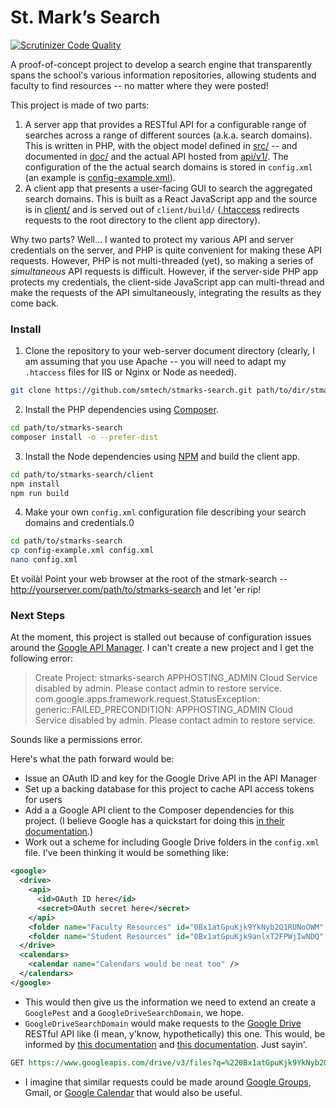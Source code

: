 # St. Mark’s Search

[![Scrutinizer Code Quality](https://scrutinizer-ci.com/g/smtech/stmarks-search/badges/quality-score.png?b=master)](https://scrutinizer-ci.com/g/smtech/stmarks-search/?branch=master)

A proof-of-concept project to develop a search engine that transparently spans the school's various information repositories, allowing students and faculty to find resources -- no matter where they were posted!

This project is made of two parts:

  1. A server app that provides a RESTful API for a configurable range of searches across a range of different sources (a.k.a. search domains). This is written in PHP, with the object model defined in [src/](src/) -- and documented in [doc/](https://htmlpreview.github.io/?https://raw.githubusercontent.com/smtech/stmarks-search/master/doc/namespaces/smtech.StMarksSearch.html) and the actual API hosted from [api/v1/](api/v1/). The configuration of the the actual search domains is stored in `config.xml` (an example is [config-example.xml](config-example.xml)).
  2. A client app that presents a user-facing GUI to search the aggregated search domains. This is built as a React JavaScript app and the source is in [client/](client/) and is served out of `client/build/` ([.htaccess](.htaccess) redirects requests to the root directory to the client app directory).

Why two parts? Well… I wanted to protect my various API and server credentials on the server, and PHP is quite convenient for making these API requests. However, PHP is not multi-threaded (yet), so making a series of _simultaneous_ API requests is difficult. However, if the server-side PHP app protects my credentials, the client-side JavaScript app can multi-thread and make the requests of the API simultaneously, integrating the results as they come back.

### Install

  1. Clone the repository to your web-server document directory (clearly, I am assuming that you use Apache -- you will need to adapt my `.htaccess` files for IIS or Nginx or Node as needed).  
```bash
git clone https://github.com/smtech/stmarks-search.git path/to/dir/stmarks-search
```  
  2. Install the PHP dependencies using [Composer](http://getcomposer.org).
```bash
cd path/to/stmarks-search
composer install -o --prefer-dist
```
  3. Install the Node dependencies using [NPM](https://www.npmjs.com) and build the client app.
```bash
cd path/to/stmarks-search/client
npm install
npm run build
```
  4. Make your own `config.xml` configuration file describing your search domains and credentials.0
```bash
cd path/to/stmarks-search
cp config-example.xml config.xml
nano config.xml
```

Et voilà! Point your web browser at the root of the stmark-search -- http://yourserver.com/path/to/stmarks-search and let 'er rip!

### Next Steps

At the moment, this project is stalled out because of configuration issues around the [Google API Manager](https://console.developers.google.com/apis/dashboard). I can't create a new project and I get the following error:

> Create Project: stmarks-search
> APPHOSTING_ADMIN Cloud Service disabled by admin. Please contact admin to restore service. com.google.apps.framework.request.StatusException: <eye3 title='FAILED_PRECONDITION'/> generic::FAILED_PRECONDITION: APPHOSTING_ADMIN Cloud Service disabled by admin. Please contact admin to restore service.

Sounds like a permissions error.

Here's what the path forward would be:

  - Issue an OAuth ID and key for the Google Drive API in the API Manager
  - Set up a backing database for this project to cache API access tokens for users
  - Add a a Google API client to the Composer dependencies for this project. (I believe Google has a quickstart for doing this [in their documentation](https://developers.google.com/drive/v3/web/quickstart/php).)
  - Work out a scheme for including Google Drive folders in the `config.xml` file. I've been thinking it would be something like:
```xml
<google>
  <drive>
    <api>
      <id>OAuth ID here</id>
      <secret>OAuth secret here</secret>
    </api>
    <folder name="Faculty Resources" id="0Bx1atGpuKjk9YkNyb2Q1RUNoOWM" />
    <folder name="Student Resources" id="0Bx1atGpuKjk9anlxT2FPWjIwNDQ" />
  </drive>
  <calendars>
    <calendar name="Calendars would be neat too" />
  </calendars>
</google>
```
  - This would then give us the information we need to extend an create a `GooglePest` and a `GoogleDriveSearchDomain`, we hope.
  - `GoogleDriveSearchDomain` would make requests to the [Google Drive](https://github.com/smtech/stmarks-search/issues/3) RESTful API like (I mean, y'know, hypothetically) this one. This would, be informed by [this documentation](https://developers.google.com/drive/v3/reference/files/list) and [this documentation](https://developers.google.com/drive/v3/web/search-parameters). Just sayin'.
```rest
GET https://www.googleapis.com/drive/v3/files?q=%220Bx1atGpuKjk9YkNyb2Q1RUNoOWM%22+in+parents+and+%28name+contains+%22query%22+or+fullText+contains+%22query%22%29
```
  - I imagine that similar requests could be made around [Google Groups](https://github.com/smtech/stmarks-search/issues/6), Gmail, or [Google Calendar](https://github.com/smtech/stmarks-search/issues/13)  that would also be useful.
